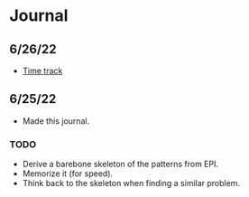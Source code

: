 # Journal

## 6/26/22
- [Time track](https://docs.google.com/spreadsheets/d/1Jy4TRW5geWFlUVqOwCHh32BZSAPPkbB3LgF2NXbsoaQ/edit?usp=sharing)

## 6/25/22
- Made this journal.

### TODO
- Derive a barebone skeleton of the patterns from EPI.
- Memorize it (for speed).
- Think back to the skeleton when finding a similar problem.


